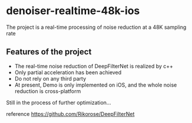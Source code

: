 # denoiser-realtime-48k-ios
The project is a real-time processing of noise reduction at a 48K sampling rate

## Features of the project
* The real-time noise reduction of DeepFilterNet is realized by c++
* Only partial acceleration has been achieved
* Do not rely on any third party
* At present, Demo is only implemented on iOS, and the whole noise reduction is cross-platform

Still in the process of further optimization...

reference https://github.com/Rikorose/DeepFilterNet
